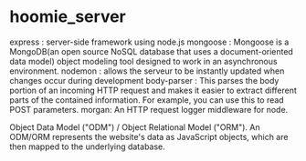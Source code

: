 # hoomie_server

express : server-side framework using node.js
mongoose : Mongoose is a MongoDB(an open source NoSQL database that uses a document-oriented data model) object modeling tool designed to work in an asynchronous environment.
nodemon : allows the serveur to be instantly updated when changes occur during development
body-parser : This parses the body portion of an incoming HTTP request and makes it easier to extract different parts of the contained information. For example, you can use this to read POST parameters.
morgan: An HTTP request logger middleware for node.

Object Data Model ("ODM") / Object Relational Model ("ORM"). An ODM/ORM represents the website's data as JavaScript objects, which are then mapped to the underlying database.

